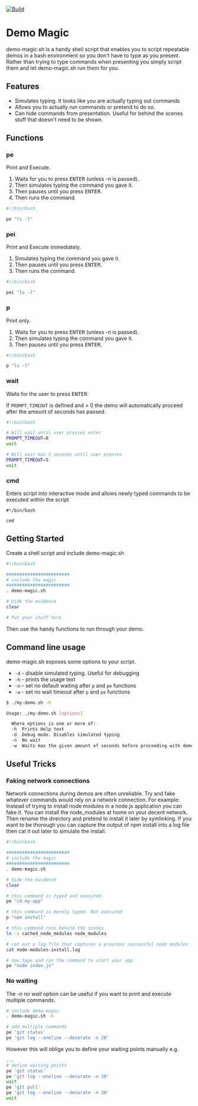 [![Build](https://github.com/mtharpe/vault-aws-demo/actions/workflows/build.yml/badge.svg)](https://github.com/mtharpe/vault-aws-demo/actions/workflows/build.yml)

# Demo Magic

demo-magic.sh is a handy shell script that enables you to script repeatable demos in a bash environment so you don't have to type as you present. Rather than trying to type commands when presenting you simply script them and let demo-magic.sh run them for you.

## Features
- Simulates typing. It looks like you are actually typing out commands
- Allows you to actually run commands or pretend to do so.
- Can hide commands from presentation. Useful for behind the scenes stuff that doesn't need to be shown.

## Functions

### pe
Print and Execute.

1. Waits for you to press <kbd>ENTER</kbd> (unless -n is passed).
1. Then simulates typing the command you gave it.
1. Then pauses until you press <kbd>ENTER</kbd>.
1. Then runs the command.

```bash
#!/bin/bash

pe "ls -l"
```

### pei
Print and Execute immediately.

1. Simulates typing the command you gave it.
1. Then pauses until you press <kbd>ENTER</kbd>.
1. Then runs the command.

```bash
#!/bin/bash

pei "ls -l"
```

### p
Print only.

1. Waits for you to press <kbd>ENTER</kbd> (unless -n is passed).
1. Then simulates typing the command you gave it.
1. Then pauses until you press <kbd>ENTER</kbd>.

```bash
#!/bin/bash

p "ls -l"
```

### wait
Waits for the user to press <kbd>ENTER</kbd>.

If `PROMPT_TIMEOUT` is defined and > 0 the demo will automatically proceed after the amount of seconds has passed.

```bash
#!/bin/bash

# Will wait until user presses enter
PROMPT_TIMEOUT=0
wait

# Will wait max 5 seconds until user presses
PROMPT_TIMEOUT=5
wait

```

### cmd
Enters script into interactive mode and allows newly typed commands to be executed within the script
```
#!/bin/bash

cmd
```

## Getting Started
Create a shell script and include demo-magic.sh

```bash
#!/bin/bash

########################
# include the magic
########################
. demo-magic.sh

# hide the evidence
clear

# Put your stuff here
```

Then use the handy functions to run through your demo.

## Command line usage
demo-magic.sh exposes some options to your script.
- `-d` - disable simulated typing. Useful for debugging
- `-h` - prints the usage text
- `-n` - set no default waiting after `p` and `pe` functions
- `-w` - set no wait timeout after `p` and `pe` functions

```bash
$ ./my-demo.sh -h

Usage: ./my-demo.sh [options]

  Where options is one or more of:
  -h  Prints Help text
  -d  Debug mode. Disables simulated typing
  -n  No wait
  -w  Waits max the given amount of seconds before proceeding with demo (e.g. `-w5`)
```

## Useful Tricks

### Faking network connections
Network connections during demos are often unreliable. Try and fake whatever commands would rely on a network connection. For example: Instead of trying to install node modules in a node.js application you can fake it. You can install the node_modules at home on your decent network. Then rename the directory and pretend to install it later by symlinking. If you want to be thorough you can capture the output of npm install into a log file then cat it out later to simulate the install.

```bash
#!/bin/bash

########################
# include the magic
########################
. demo-magic.sh

# hide the evidence
clear

# this command is typed and executed
pe "cd my-app"

# this command is merely typed. Not executed
p "npm install"

# this command runs behind the scenes
ln -s cached_node_modules node_modules

# cat out a log file that captures a previous successful node modules install
cat node-modules-install.log

# now type and run the command to start your app
pe "node index.js"
```

### No waiting
The -n _no wait_ option can be useful if you want to print and execute multiple commands.

```bash
# include demo-magic
. demo-magic.sh -n

# add multiple commands
pe 'git status'
pe 'git log --oneline --decorate -n 20'
```

However this will oblige you to define your waiting points manually e.g.
```bash
...
# define waiting points
pe 'git status'
pe 'git log --oneline --decorate -n 20'
wait
pe 'git pull'
pe 'git log --oneline --decorate -n 20'
wait
```
